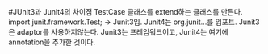 #JUnit3과 Junit4의 차이점
TestCase 클래스를 extend하는 클래스를 만든다.
import junit.framework.Test; -> Junit3임.
Junit4는 org.junit...를 임포트.
Junit3은 adaptor를 사용하지않는다.
Junit3는 프레임워크이고, Junit4는 여기에 annotation을 추가한 것이다.
